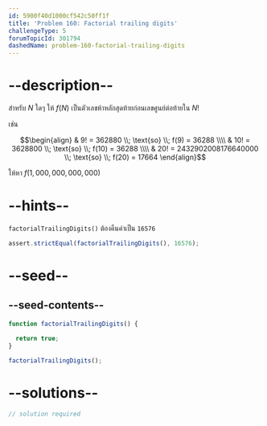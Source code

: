 ```yaml
---
id: 5900f40d1000cf542c50ff1f
title: 'Problem 160: Factorial trailing digits'
challengeType: 5
forumTopicId: 301794
dashedName: problem-160-factorial-trailing-digits
---
```


# --description--

สำหรับ $N$ ใดๆ ให้ $f(N)$ เป็นตัวเลขห้าหลักสุดท้ายก่อนเลขศูนย์ต่อท้ายใน $N!$

เช่น

$$\begin{align}
  & 9! = 362880 \\; \text{so} \\; f(9) = 36288 \\\\
  & 10! = 3628800 \\; \text{so} \\; f(10) = 36288 \\\\
  & 20! = 2432902008176640000 \\; \text{so} \\; f(20) = 17664
\end{align}$$

ให้หา $f(1,000,000,000,000)$

# --hints--

`factorialTrailingDigits()` ต้องคืนค่าเป็น `16576`

```js
assert.strictEqual(factorialTrailingDigits(), 16576);
```

# --seed--

## --seed-contents--

```js
function factorialTrailingDigits() {

  return true;
}

factorialTrailingDigits();
```

# --solutions--

```js
// solution required
```
